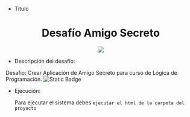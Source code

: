 - Título
  
<h1 align="center"> Desafío Amigo Secreto </h1>

<p align="center"> 
<img src="https://github.com/user-attachments/assets/e0b8b9ed-f6b9-4a3c-a912-d631264690a2"/>
</p>

- Descripción del desafío:
  
Desafio: Crear Aplicación de Amigo Secreto para curso de Lógica de Programación. ![Static Badge](https://img.shields.io/badge/Estado-Finalizado-Green)

- Ejecución:
  
  Para ejecutar el sistema debes ```ejecutar el html de la carpeta del proyecto``` 

